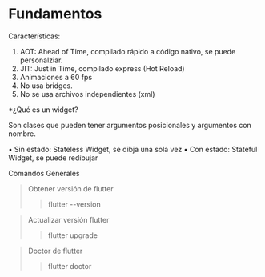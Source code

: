 # Fundamentos

Características:
1. AOT: Ahead of Time, compilado rápido a código nativo, se puede personalziar.
2. JIT: Just in Time, compilado express (Hot Reload)
3. Animaciones a 60 fps
4. No usa bridges.
5. No se usa archivos independientes (xml)

*¿Qué es un widget?

Son clases que pueden tener argumentos posicionales y argumentos con nombre.

• Sin estado: Stateless Widget, se dibja una sola vez
• Con estado: Stateful Widget, se puede redibujar

Comandos Generales
> Obtener versión de flutter
>> flutter --version

> Actualizar versión flutter
>> flutter upgrade

> Doctor de flutter
>> flutter doctor



